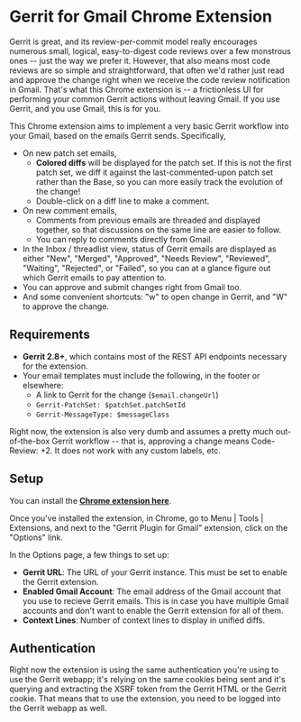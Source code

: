 Gerrit for Gmail Chrome Extension
=================================

Gerrit is great, and its review-per-commit model really encourages numerous small, logical, easy-to-digest code
reviews over a few monstrous ones -- just the way we prefer it.  However, that also means most code reviews
are so simple and straightforward, that often we'd rather just read and approve the change right when
we receive the code review notification in Gmail.  That's what this Chrome extension is -- a frictionless
UI for performing your common Gerrit actions without leaving Gmail.  If you use Gerrit, and you use Gmail,
this is for you.

This Chrome extension aims to implement a very basic Gerrit workflow into your Gmail, based on the emails Gerrit sends.
Specifically,

* On new patch set emails,
  * **Colored diffs** will be displayed for the patch set.  If this is not the first patch set, we diff it against
    the last-commented-upon patch set rather than the Base, so you can more easily track the evolution of the change!
  * Double-click on a diff line to make a comment.
* On new comment emails,
  * Comments from previous emails are threaded and displayed together, so that discussions on the same line are
    easier to follow.
  * You can reply to comments directly from Gmail.
* In the Inbox / threadlist view, status of Gerrit emails are displayed as either "New", "Merged", "Approved",
  "Needs Review", "Reviewed", "Waiting", "Rejected", or "Failed", so you can at a glance figure out which Gerrit 
  emails to pay attention to.
* You can approve and submit changes right from Gmail too.
* And some convenient shortcuts: "w" to open change in Gerrit, and "W" to approve the change.

Requirements
------------

* **Gerrit 2.8+**, which contains most of the REST API endpoints necessary for the extension.
* Your email templates must include the following, in the footer or elsewhere:
  * A link to Gerrit for the change (`$email.changeUrl`)
  * `Gerrit-PatchSet: $patchSet.patchSetId`
  * `Gerrit-MessageType: $messageClass`

Right now, the extension is also very dumb and assumes a pretty much out-of-the-box Gerrit workflow -- that is, 
approving a change means Code-Review: +2.  It does not work with any custom labels, etc.

Setup
-----

You can install the **[Chrome extension here](https://chrome.google.com/webstore/detail/gerrit-plugin-for-gmail/pffnmeolekgjhljdbgpbeaninomjppne)**.

Once you've installed the extension, in Chrome, go to Menu | Tools | Extensions, and next to the "Gerrit Plugin for Gmail" extension, click on the "Options" link.

In the Options page, a few things to set up:

* **Gerrit URL**: The URL of your Gerrit instance.  This must be set to enable the Gerrit extension.
* **Enabled Gmail Account**: The email address of the Gmail account that you use to recieve Gerrit emails.  This is in case you have multiple Gmail accounts and don't want to enable the Gerrit extension for all of them.
* **Context Lines**: Number of context lines to display in unified diffs.

Authentication
--------------

Right now the extension is using the same authentication you're using to use the Gerrit webapp; it's relying on the same cookies being sent and it's querying and extracting the XSRF token from the Gerrit HTML or the Gerrit cookie.  That means that to use the extension, you need to be logged into the Gerrit webapp as well.

